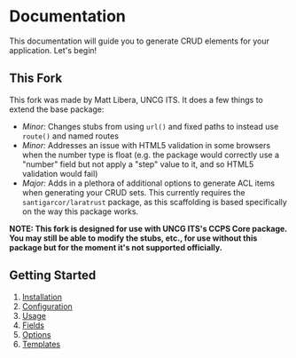 # Documentation

This documentation will guide you to generate CRUD elements for your application. Let's begin!

## This Fork

This fork was made by Matt Libera, UNCG ITS. It does a few things to extend the base package:
- _Minor:_ Changes stubs from using `url()` and fixed paths to instead use `route()` and named routes
- _Minor:_ Addresses an issue with HTML5 validation in some browsers when the number type is float (e.g. the package would correctly use a "number" field but not apply a "step" value to it, and so HTML5 validation would fail)
- _Major:_ Adds in a plethora of additional options to generate ACL items when generating your CRUD sets. This currently requires the `santigarcor/laratrust` package, as this scaffolding is based specifically on the way this package works.

**NOTE: This fork is designed for use with UNCG ITS's CCPS Core package. You may still be able to modify the stubs, etc., for use without this package but for the moment it's not supported officially.**

## Getting Started

1. [Installation](installation.md)
2. [Configuration](configuration.md)
3. [Usage](usage.md)
4. [Fields](fields.md)
5. [Options](options.md)
6. [Templates](templates.md)
